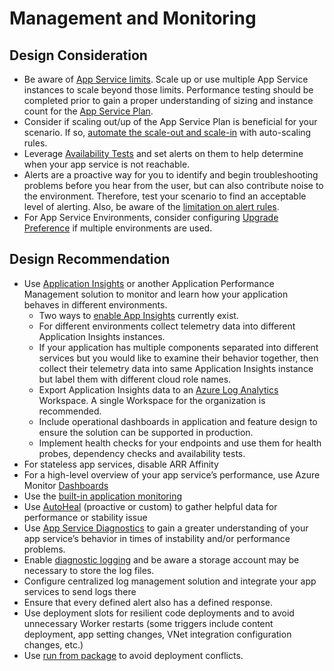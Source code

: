 # Management and Monitoring
## Design Consideration
- Be aware of [App Service limits](https://learn.microsoft.com/en-us/azure/azure-resource-manager/management/azure-subscription-service-limits#app-service-limits). Scale up or use multiple App Service instances to scale beyond those limits. Performance testing should be completed prior to gain a proper understanding of sizing and instance count for the [App Service Plan](https://learn.microsoft.com/en-us/azure/app-service/overview-hosting-plans).
- Consider if scaling out/up of the App Service Plan is beneficial for your scenario.  If so, [automate the scale-out and scale-in](https://learn.microsoft.com/en-us/azure/azure-monitor/autoscale/autoscale-best-practices#manual-scaling-is-reset-by-autoscale-min-and-max) with auto-scaling rules. 
- Leverage [Availability Tests](https://learn.microsoft.com/en-us/azure/azure-monitor/app/availability-overview) and set alerts on them to help determine when your app service is not reachable. 
- Alerts are a proactive way for you to identify and begin troubleshooting problems before you hear from the user, but can also contribute noise to the environment. Therefore, test your scenario to find an acceptable level of alerting.  Also, be aware of the [limitation on alert rules](https://learn.microsoft.com/en-us/azure/azure-monitor/service-limits).
- For App Service Environments, consider configuring [Upgrade Preference](https://learn.microsoft.com/azure/app-service/environment/using-an-ase#upgrade-preference) if multiple environments are used.
## Design Recommendation 
- Use [Application Insights](https://learn.microsoft.com/en-us/azure/azure-monitor/app/app-insights-overview) or another Application Performance Management solution to monitor  and learn how your application behaves in different environments.
    - Two ways to [enable App Insights](https://learn.microsoft.com/en-us/azure/azure-monitor/app/azure-web-apps) currently exist.
    - For different environments collect telemetry data into different Application Insights instances.
    - If your application has multiple components separated into different services but you would like to examine their behavior together, then collect their telemetry data into same Application Insights instance but label them with different cloud role names.
    - Export Application Insights data to an [Azure Log Analytics](https://learn.microsoft.com/en-us/azure/azure-monitor/logs/log-analytics-overview) Workspace. A single Workspace for the organization is recommended.
    - Include operational dashboards in application and feature design to ensure the solution can be supported in production.
    - Implement health checks for your endpoints and use them for health probes, dependency checks and availability tests.
- For stateless app services, disable ARR Affinity
- For a high-level overview of your app service’s performance, use Azure Monitor [Dashboards](https://learn.microsoft.com/en-us/azure/azure-monitor/visualizations#azure-dashboards)
- Use the [built-in application monitoring](https://learn.microsoft.com/en-us/azure/azure-monitor/app/azure-web-apps) 
- Use [AutoHeal](https://learn.microsoft.com/en-us/azure/azure-monitor/app/azure-web-apps) (proactive or custom) to gather helpful data for performance or stability issue
- Use [App Service Diagnostics](https://learn.microsoft.com/en-us/azure/app-service/overview-diagnostics) to gain a greater understanding of your app service’s behavior in times of instability and/or performance problems.
- Enable [diagnostic logging](https://learn.microsoft.com/en-us/azure/app-service/troubleshoot-diagnostic-logs) and be aware a storage account may be necessary to store the log files.
- Configure centralized log management solution and integrate your app services to send logs there
- Ensure that every defined alert also has a defined response.
- Use deployment slots for resilient code deployments and to avoid unnecessary Worker restarts (some triggers include content deployment, app setting changes, VNet integration configuration changes, etc.)
- Use [run from package](https://learn.microsoft.com/azure/app-service/deploy-run-package) to avoid deployment conflicts.
